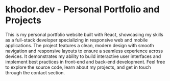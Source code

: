 # khodor.dev - Personal Portfolio and Projects

This is my personal portfolio website built with React, showcasing my skills as a full-stack developer specializing in responsive web and mobile applications. The project features a clean, modern design with smooth navigation and responsive layouts to ensure a seamless experience across devices. It demonstrates my ability to build interactive user interfaces and implement best practices in front-end and back-end development. Feel free to explore the source code, learn about my projects, and get in touch through the contact section.
